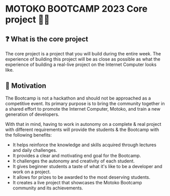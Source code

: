 # MOTOKO BOOTCAMP 2023 Core project 🧑‍🔬
## ❓ **What is the core project**
The core project is a project that you will build during the entire week. 
The experience of building this project will be as close as possible as what the experience of building a real-live project on the Internet Computer looks like. 

## 🤔 **Motivation** 
The Bootcamp is not a hackathon and should not be approached as a competitive event. Its primary purpose is to bring the community together in a shared effort to promote the Internet Computer, Motoko, and train a new generation of developers.

With that in mind, having to work in autonomy on a complete & real project with different requirements will provide the students & the Bootcamp with the following benefits: 
- It helps reinforce the knowledge and skills acquired through lectures and daily challenges.
- It provides a clear and motivating end goal for the Bootcamp.
- It challenges the autonomy and creativity of each student.
- It gives beginner students a taste of what it's like to be a developer and work on a project.
- It allows for prizes to be awarded to the most deserving students.
- It creates a live project that showcases the Motoko Bootcamp community and its achievements.
